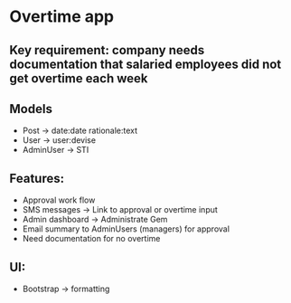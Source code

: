 
# Overtime app

## Key requirement: company needs documentation that salaried employees did not get overtime each week

## Models
- Post -> date:date rationale:text
- User -> user:devise
- AdminUser -> STI

## Features:
- Approval work flow
- SMS messages -> Link to approval or overtime input
- Admin dashboard -> Administrate Gem
- Email summary to AdminUsers (managers) for approval
- Need documentation for no overtime
## UI:
- Bootstrap -> formatting

